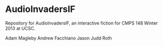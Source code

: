 AudioInvadersIF
===============

Repository for AudioInvadersIF, an interactive fiction for CMPS 148 Winter 2013 at UCSC.

Adam Magleby
Andrew Facchiano
Jason Judd Roth
